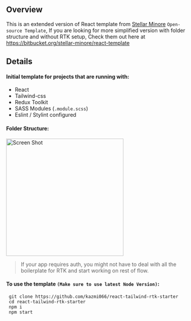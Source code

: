 ## Overview

This is an extended version of React template from [Stellar Minore](https://stellarminore.com/) `Open-source Template`, If you are looking for more simplified version with folder structure and without RTK setup, Check them out here at https://bitbucket.org/stellar-minore/react-template

## Details

#### Initial template for projects that are running with:

- React
- Tailwind-css
- Redux Toolkit
- SASS Modules (`.module.scss`)
- Eslint / Stylint configured

#### Folder Structure:

<img width="317" alt="Screen Shot" src="https://user-images.githubusercontent.com/37541648/203343023-e2e41a48-b755-402f-ad4b-bff2f4bbbdfe.png">

> If your app requires auth, you might not have to deal with all the boilerplate for RTK and start working on rest of flow.

#### To use the template `(Make sure to use latest Node Version)`:

```
 git clone https://github.com/kazmi066/react-tailwind-rtk-starter
 cd react-tailwind-rtk-starter
 npm i
 npm start
```
